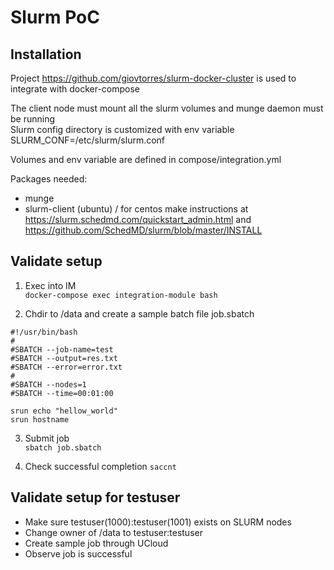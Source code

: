 # Slurm PoC

## Installation

Project https://github.com/giovtorres/slurm-docker-cluster is used to integrate with docker-compose  

The client node must mount all the slurm volumes and munge daemon must be running   
Slurm config directory is customized with env variable SLURM_CONF=/etc/slurm/slurm.conf  

Volumes and env variable are defined in compose/integration.yml  


Packages needed: 
* munge
* slurm-client (ubuntu) / for centos make instructions at https://slurm.schedmd.com/quickstart_admin.html and https://github.com/SchedMD/slurm/blob/master/INSTALL 

## Validate setup

1. Exec into IM  
`docker-compose exec integration-module bash`

2. Chdir to /data and create a sample batch file job.sbatch

```
#!/usr/bin/bash
#
#SBATCH --job-name=test
#SBATCH --output=res.txt
#SBATCH --error=error.txt
#
#SBATCH --nodes=1
#SBATCH --time=00:01:00

srun echo "hellow_world"
srun hostname

```

3. Submit job  
`sbatch job.sbatch `

4. Check successful completion
`saccnt`

## Validate setup for testuser

* Make sure testuser(1000):testuser(1001) exists on SLURM nodes  
* Change owner of /data to testuser:testuser  
* Create sample job through UCloud  
* Observe job is successful  
